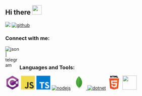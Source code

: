 <h2>Hi there <img src="https://d1j8pt39hxlh3d.cloudfront.net/uploads/clapping_hands_256_1.gif" width="30px" height="30px"></h2>

![](https://komarev.com/ghpvc/?username=litolax)
<a href="https://github.com/litolax">
        <img alt="github"
            src="https://img.shields.io/github/stars/litolax?affiliations=OWNER&color=%23ffe411&label=github%20stars&logo=github&logoColor=%23fffFF&style=flat" />
</a>

### Connect with me:

[<img align="left" alt="json | telegram" width="45px" src="https://upload.wikimedia.org/wikipedia/commons/thumb/e/ef/Telegram_X_2019_Logo.svg/512px-Telegram_X_2019_Logo.svg.png" />][telegram]

<br />
<br />

### Languages and Tools:

<a href="https://www.w3schools.com/cs/" target="_blank"> <img src="https://raw.githubusercontent.com/devicons/devicon/master/icons/csharp/csharp-original.svg" alt="csharp" width="45" height="45"/></a>
<a href="https://developer.mozilla.org/en-US/docs/Web/JavaScript" target="_blank"> <img src="https://raw.githubusercontent.com/devicons/devicon/master/icons/javascript/javascript-original.svg" alt="javascript" width="45" height="45"/></a>
<a href="https://www.typescriptlang.org/" target="_blank"> <img src="https://raw.githubusercontent.com/devicons/devicon/master/icons/typescript/typescript-original.svg" alt="typescript" width="45" height="45"/></a>
<a href="https://nodejs.org" target="_blank"> <img src="https://cdn.jsdelivr.net/gh/devicons/devicon/icons/nodejs/nodejs-original.svg" alt="nodejs" width="45" height="45"/></a>
<a href="https://www.mongodb.com/"> <img src="https://github.com/devicons/devicon/blob/master/icons/mongodb/mongodb-original.svg" width="45" height="45">
<a href="https://dotnet.microsoft.com/" target="_blank"> <img src="https://cdn.jsdelivr.net/gh/devicons/devicon/icons/dot-net/dot-net-plain.svg" alt="dotnet" width="45" height="45"/></a> 
<a href="https://www.w3.org/html/" target="_blank"> <img src="https://raw.githubusercontent.com/devicons/devicon/master/icons/html5/html5-original-wordmark.svg" alt="html5" width="45" height="45"/></a>
<a href="https://about.gitlab.com/"> <img src="https://cdn.jsdelivr.net/gh/devicons/devicon/icons/gitlab/gitlab-original.svg" width="45" height="45">

<br />
<br />

<!-- GitHub Stats -->  
<!-- <p>   -->
<!-- GitHub Stats -->  
<!-- <img height="180em" src="https://github-readme-stats.vercel.app/api?username=litolax&hide_border=true&bg_color=30,e96443,904e95&title_color=fff&text_color=fff" /> -->
<!-- Most Used Languages -->  
<!-- <img height="180em" src="https://github-readme-stats.vercel.app/api/top-langs/?username=litolax&&bg_color=30,e96443,904e95&title_color=fff&text_color=fff&include_all_commits=true&count_private=true&show_icons=true&hide_border=true&layout=compact&hide=lua&langs_count=8&theme=darcula"/>   -->
<!-- </p>   -->

[telegram]: https://t.me/litolax
